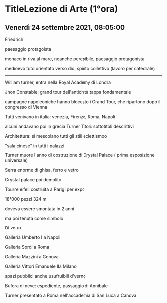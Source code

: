 # TitleLezione di Arte (1°ora)
## Venerdì 24 settembre 2021, 08:05:00


Friedrich

paesaggio protagoista

monaco in riva al mare, neanche percpibile, paesaggio protagonista

medioevo tuto orientato verso dio, spirito collettivo (lavoro per catedrale)

---

William turner, entra nella Royal Academy di Londra


Jhon Constable: grand tour dell'antichità
tappa fondamentale

campagne napoleoniche hanno bloccato i Grand Tour, che ripartono dopo il congresso di Vienna


Tutti venivano in italia: venezia, Firenze, Roma, Napoli

alcuni andavano poi in grecia
Turner
Titoli: sottotitoli descrittivi


Architettura: si mescolano tutti gli stili
eclettismoo

"sala cinese" in tutti i palazzi

Turner muore l'anno di costruzione di Crystal Palace ( prima esposizione universale)

Serra enorme di ghisa, ferro e vetro

Crystal palace poi demolito

Tourre eifell costruita a Parigi per expo

18°000 pezzi
324 m

doveva essere smontata in 2 anni

ma poi tenuta come simbolo


Di vetro 

Galleria Umberto I a Napoli

Galleria Sordi a Roma


Galleria Mazzini a Genova

Galleria Vittori Emanuele IIa Milano

spazi pubblici anche usufruibili d'verno

Bufera di neve: espediente, passaggio di Annibale


Turner presentato a Roma nell'accademia di San Luca a Canova
<!--stackedit_data:
eyJoaXN0b3J5IjpbMTI2MzY4Mjc0LDExMjYwMDkyNjgsMzAwND
I0MDQ5LC0xNTU0MDk1ODYyLC0xMjgwMjE3MTA3LC01NDQ0MDg5
MTVdfQ==
-->